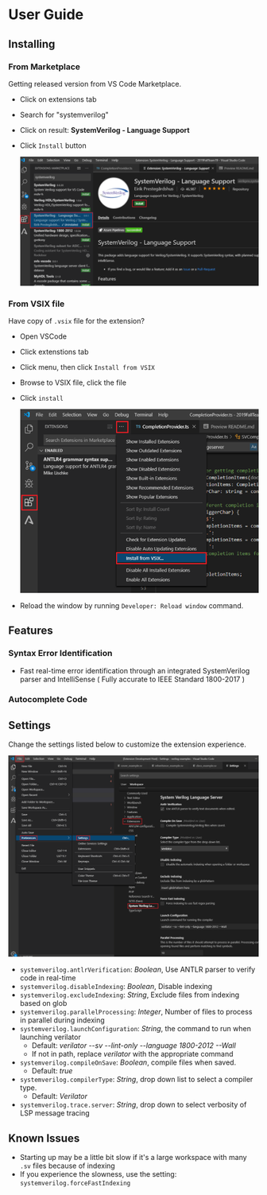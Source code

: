 # User Guide



## Installing 
### From Marketplace
Getting released version from VS Code Marketplace.
- Click on extensions tab
- Search for "systemverilog"
- Click on result: **SystemVerilog - Language Support**
- Click `Install` button

	![marketplace](marketplace.png)

### From VSIX file
Have copy of `.vsix` file for the extension? 
- Open VSCode
- Click extenstions tab
- Click menu, then click `Install from VSIX`
- Browse to VSIX file, click the file
- Click `install`

	![vsix](vsix.png)

-  Reload the window by running  `Developer: Reload window`  command.

## Features
### Syntax Error Identification
- Fast real-time error identification through an integrated SystemVerilog parser and IntelliSense ( Fully accurate to IEEE Standard 1800-2017 )
### Autocomplete Code

## Settings
Change the settings listed below to customize the extension experience.

![settings](settings.png)

-  `systemverilog.antlrVerification`: _Boolean_, Use ANTLR parser to verify code in real-time
-  `systemverilog.disableIndexing`: _Boolean_, Disable indexing
-  `systemverilog.excludeIndexing`: _String_, Exclude files from indexing based on glob
-  `systemverilog.parallelProcessing`: _Integer_, Number of files to process in parallel during indexing
-  `systemverilog.launchConfiguration`: _String_, the command to run when launching verilator
	* Default: _verilator --sv --lint-only --language 1800-2012 --Wall_
	* If not in path, replace _verilator_ with the appropriate command
-  `systemverilog.compileOnSave`: _Boolean_, compile files when saved.
	* Default: *true*
-  `systemverilog.compilerType`: _String_, drop down list to select a compiler type.
	* Default: *Verilator*
-  `systemverilog.trace.server`: _String_, drop down to select verbosity of LSP message tracing

## Known Issues

- Starting up may be a little bit slow if it's a large workspace with many `.sv` files because of indexing
- If you experience the slowness, use the setting: `systemverilog.forceFastIndexing`